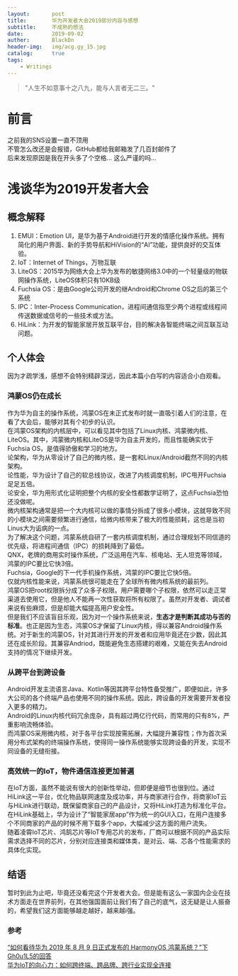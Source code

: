 ```yaml
---
layout:       post
title:        华为开发者大会2019部分内容与感想
subtitle:     不成熟的想法
date:         2019-09-02
auther:       BlackDn
header-img:   img/acg.gy_15.jpg
catalog:      true
tags:
    - Writings
---
```


>"人生不如意事十之八九，能与人言者无二三。"

# 前言
之前我的SNS设置一直不顶用  
不管怎么改还是会报错，GitHub都给我邮箱发了几百封邮件了  
后来发现原因是我在开头多了个空格...
这么严谨的吗...

# 浅谈华为2019开发者大会
## 概念解释
1. EMUI：Emotion UI，是华为基于Android进行开发的情感化操作系统。拥有简化的用户界面、新的手势导航和HiVision的“AI”功能，提供良好的交互体验。
2. IoT：Internet of Things，万物互联
3. LiteOS：2015华为网络大会上华为发布的敏捷网络3.0中的一个轻量级的物联网操作系统，LiteOS体积只有10KB级
4. Fuchsia OS：是由Google公司开发的继Android和Chrome OS之后的第三个系统
5. IPC：Inter-Process Communication，进程间通信指至少两个进程或线程间传送数据或信号的一些技术或方法。
6. HiLink：为开发的智能家居开放互联平台，目的解决各智能终端之间互联互动问题。

## 个人体会
因为才疏学浅，感想不会特别精辟深远，因此本篇小白写的内容适合小白观看。  
### 鸿蒙OS仍在成长
作为华为自主的操作系统，鸿蒙OS在未正式发布时就一直吸引着人们的注意，在看了大会后，能够对其有个初步的认识。  
在鸿蒙OS架构的内核层中，可以看见其中包括了Linux内核、鸿蒙微内核、LiteOS。其中，鸿蒙微内核和LiteOS是华为自主开发的，而且性能确实优于Fuchsia OS，是值得骄傲和学习的地方。  
论架构，华为从零设计了自己的微内核，是一套和Linux/Android截然不同的内核架构。  
论性能，华为设计了自己的软总线协议，改进了内核调度机制，IPC甩开Fuchsia足足五倍。  
论安全，华为用形式化证明把整个内核的安全性都数学证明了，这点Fuchsia恐怕还没做呢。  
微内核架构通常是把一个大内核可以做的事情分拆成了很多小模块，这就导致不同的小模块之间需要频繁进行通信，给微内核带来了极大的性能损耗，这也是当初Linus大为诟病的一点。  
为了解决这个问题，鸿蒙系统自研了一套内核调度机制，通过合理规划不同信道的优先级，将进程间通信（IPC）的损耗降到了最低。  
QNX，老牌的商用实时操作系统，广泛运用在汽车、核电站、无人坦克等领域，鸿蒙的IPC要比它快3倍。  
Fuchsia，Google的下一代手机操作系统，鸿蒙的IPC要比它快5倍。  
仅就内核性能来说，鸿蒙系统很可能走在了全球所有微内核系统的最前列。  
鸿蒙OS把root权限拆分成了众多子权限。用户需要哪个子权限，依然可以走正常渠道去使用它，但是他人不能再一次性获取将所有权限了。虽然对开发者、调试者来说有些麻烦，但是却能大幅提高用户安全性。  
但是我们不应该盲目乐观，因为对一个操作系统来说，**生态才是判断其成功与否的标准**。也正是因为生态，鸿蒙OS才保留了Linux内核，得以兼容Android操作系统。对于新生的鸿蒙OS，针对其进行开发的开发者和应用毕竟还在少数，因此其还在成长阶段。其兼容Andriod，既能避免生态搭建的艰难，又能在失去Android支持的情况下继续开发。
### 从跨平台到跨设备
Android开发主流语言Java、Kotlin等因其跨平台特性备受推广，即便如此，许多大公司的各个终端产品也使用不同的操作系统。因此，跨设备的开发需要开发者投入更多的精力。  
Android的Linux内核代码冗余庞杂，具有超过两亿行代码，而常用的只有8%，严重影响流畅体验。  
而鸿蒙OS采用微内核，对于各平台实现按需拓展，大幅提升兼容性；作为首次采用分布式架构的终端操作系统，使得同一操作系统能够实现跨设备的开发，实现不同设备的无缝衔接。  
### 高效统一的IoT，物件通信连接更加普遍
在IoT方面，虽然不能说有很大的创新性举动，但即便是细节也很到位。通过HiLink这一平台，优化物品联网速度及成功率，并与商家进行合作，将商家IoT云与HiLink进行联动，既保留商家自己的产品设计，又将HiLink打造为标准化平台。  
在HiLink基础上，华为设计了“智能家居app”作为统一的GUI入口，在用户连接多个不同商家的产品的时候不用下载多个app，大幅减少这方面的用户流失。  
随着凌霄IoT芯片、鸿鹄芯片等IoT专用芯片的发布，厂商可以根据不同的产品实际需求选择不同的芯片，分别对应连接类和媒体类，是对云、端、芯各个性能需求的具体化实现。
## 结语
暂时到此为止吧，毕竟还没看完这个开发者大会。但是能有这么一家国内企业在技术方面走在世界前列，在其他强国面前让我们有了自己的底气，这无疑是让人振奋的，希望我们这方面能够越走越好，越来越i强。
### 参考
[“如何看待华为 2019 年 8 月 9 日正式发布的 HarmonyOS 鸿蒙系统？”下Gh0u1L5的回答](https://www.zhihu.com/question/339549760/answer/781596201)  
[华为IoT的向心力：如何跨终端、跨品牌、跨行业实现全连接](https://zhuanlan.zhihu.com/p/77631527)  
